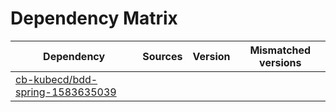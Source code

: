 # Dependency Matrix

Dependency | Sources | Version | Mismatched versions
---------- | ------- | ------- | -------------------
[cb-kubecd/bdd-spring-1583635039](https://github.com/cb-kubecd/bdd-spring-1583635039.git) |  | []() | 
